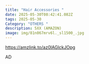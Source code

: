 ```yaml
---
title: "Hair Accessories "
date: 2025-05-30T08:42:41.082Z
tags: 2025-05-30
Category: "OTHERS "
description: 5XX (AMAZON)
image: img/81n067mrv6l._sl1500_.jpg
---
```

https://amzlink.to/az0lAGlckJOpg 

   A﻿D
